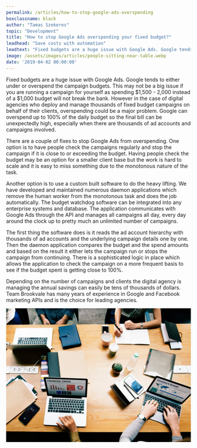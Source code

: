 ```yaml
---
permalink: /articles/how-to-stop-google-ads-overspending
boxclassname: black
author: "Tamas Szekeres"
topic: "Development"
title: "How to stop Google Ads overspending your fixed budget?"
leadhead: "Save costs with automation"
leadtext: "Fixed budgets are a huge issue with Google Ads. Google tends to either under or overspend the campaign budgets. This may not be a big issue if you are running a campaign for yourself as spending $1,500 - 2,000 instead of a $1,000 budget will not break the bank."
image: /assets/images/articles/people-sitting-near-table.webp
date: '2019-04-02 00:00:00'
---
```


<div class="arttext">
<div class="text-justify">
<p>Fixed budgets are a huge issue with Google Ads. Google tends to either under or overspend the campaign budgets. This may not be a big issue if you are running a campaign for yourself as spending $1,500 - 2,000 instead of a $1,000 budget will not break the bank. However in the case of digital agencies who deploy and manage thousands of fixed budget campaigns on behalf of their clients, overspending could be a major problem. Google can overspend up to 100% of the daily budget so the final bill can be unexpectedly high, especially when there are thousands of ad accounts and campaigns involved.</p>

<p>There are a couple of fixes to stop Google Ads from overspending. One option is to have people check the campaigns regularly and stop the campaign if it is close to or exceeding the budget. Having people check the budget may be an option for a smaller client base but the work is hard to scale and it is easy to miss something due to the monotonous nature of the task.</p>

<p>Another option is to use a custom built software to do the heavy lifting. We have developed and maintained numerous daemon applications which remove the human worker from the monotonous task and does the job automatically. The budget watchdog software can be integrated into any enterprise systems and database. The application communicates with Google Ads through the API and manages all campaigns all day, every day around the clock up to pretty much an unlimited number of campaigns.</p>

<p>The first thing the software does is it reads the ad account hierarchy with thousands of ad accounts and the underlying campaign details one by one. Then the daemon application compares the budget and the spend amounts and based on the result it either lets the campaign run or stops the campaign from continuing. There is a sophisticated logic in place which allows the application to check the campaign on a more frequent basis to see if the budget spent is getting close to 100%.</p>

<p>Depending on the number of campaigns and clients the digital agency is managing the annual savings can easily be tens of thousands of dollars. Team Brookvale has many years of experience in Google and Facebook marketing APIs and is the choice for leading agencies.</p>
</div>
<img src="/assets/images/articles/people-sitting-near-table.webp" alt="People sitting near table" />
</div>
